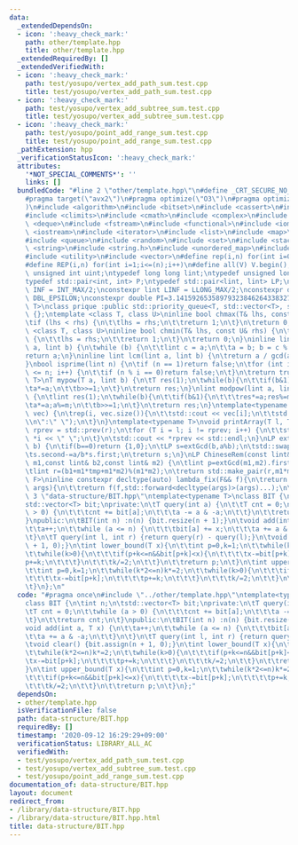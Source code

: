 ```yaml
---
data:
  _extendedDependsOn:
  - icon: ':heavy_check_mark:'
    path: other/template.hpp
    title: other/template.hpp
  _extendedRequiredBy: []
  _extendedVerifiedWith:
  - icon: ':heavy_check_mark:'
    path: test/yosupo/vertex_add_path_sum.test.cpp
    title: test/yosupo/vertex_add_path_sum.test.cpp
  - icon: ':heavy_check_mark:'
    path: test/yosupo/vertex_add_subtree_sum.test.cpp
    title: test/yosupo/vertex_add_subtree_sum.test.cpp
  - icon: ':heavy_check_mark:'
    path: test/yosupo/point_add_range_sum.test.cpp
    title: test/yosupo/point_add_range_sum.test.cpp
  _pathExtension: hpp
  _verificationStatusIcon: ':heavy_check_mark:'
  attributes:
    '*NOT_SPECIAL_COMMENTS*': ''
    links: []
  bundledCode: "#line 2 \"other/template.hpp\"\n#define _CRT_SECURE_NO_WARNINGS\n\
    #pragma target(\"avx2\")\n#pragma optimize(\"O3\")\n#pragma optimize(\"unroll-loops\"\
    )\n#include <algorithm>\n#include <bitset>\n#include <cassert>\n#include <cfloat>\n\
    #include <climits>\n#include <cmath>\n#include <complex>\n#include <ctime>\n#include\
    \ <deque>\n#include <fstream>\n#include <functional>\n#include <iomanip>\n#include\
    \ <iostream>\n#include <iterator>\n#include <list>\n#include <map>\n#include <memory>\n\
    #include <queue>\n#include <random>\n#include <set>\n#include <stack>\n#include\
    \ <string>\n#include <string.h>\n#include <unordered_map>\n#include <unordered_set>\n\
    #include <utility>\n#include <vector>\n#define rep(i,n) for(int i=0;i<(n);i++)\n\
    #define REP(i,n) for(int i=1;i<=(n);i++)\n#define all(V) V.begin(),V.end()\ntypedef\
    \ unsigned int uint;\ntypedef long long lint;\ntypedef unsigned long long ulint;\n\
    typedef std::pair<int, int> P;\ntypedef std::pair<lint, lint> LP;\nconstexpr int\
    \ INF = INT_MAX/2;\nconstexpr lint LINF = LLONG_MAX/2;\nconstexpr double eps =\
    \ DBL_EPSILON;\nconstexpr double PI=3.141592653589793238462643383279;\ntemplate<class\
    \ T>\nclass prique :public std::priority_queue<T, std::vector<T>, std::greater<T>>\
    \ {};\ntemplate <class T, class U>\ninline bool chmax(T& lhs, const U& rhs) {\n\
    \tif (lhs < rhs) {\n\t\tlhs = rhs;\n\t\treturn 1;\n\t}\n\treturn 0;\n}\ntemplate\
    \ <class T, class U>\ninline bool chmin(T& lhs, const U& rhs) {\n\tif (lhs > rhs)\
    \ {\n\t\tlhs = rhs;\n\t\treturn 1;\n\t}\n\treturn 0;\n}\ninline lint gcd(lint\
    \ a, lint b) {\n\twhile (b) {\n\t\tlint c = a;\n\t\ta = b; b = c % b;\n\t}\n\t\
    return a;\n}\ninline lint lcm(lint a, lint b) {\n\treturn a / gcd(a, b) * b;\n\
    }\nbool isprime(lint n) {\n\tif (n == 1)return false;\n\tfor (int i = 2; i * i\
    \ <= n; i++) {\n\t\tif (n % i == 0)return false;\n\t}\n\treturn true;\n}\ntemplate<typename\
    \ T>\nT mypow(T a, lint b) {\n\tT res(1);\n\twhile(b){\n\t\tif(b&1)res*=a;\n\t\
    \ta*=a;\n\t\tb>>=1;\n\t}\n\treturn res;\n}\nlint modpow(lint a, lint b, lint m)\
    \ {\n\tlint res(1);\n\twhile(b){\n\t\tif(b&1){\n\t\t\tres*=a;res%=m;\n\t\t}\n\t\
    \ta*=a;a%=m;\n\t\tb>>=1;\n\t}\n\treturn res;\n}\ntemplate<typename T>\nvoid printArray(std::vector<T>&\
    \ vec) {\n\trep(i, vec.size()){\n\t\tstd::cout << vec[i];\n\t\tstd::cout<<(i==(int)vec.size()-1?\"\
    \\n\":\" \");\n\t}\n}\ntemplate<typename T>\nvoid printArray(T l, T r) {\n\tT\
    \ rprev = std::prev(r);\n\tfor (T i = l; i != rprev; i++) {\n\t\tstd::cout <<\
    \ *i << \" \";\n\t}\n\tstd::cout << *rprev << std::endl;\n}\nLP extGcd(lint a,lint\
    \ b) {\n\tif(b==0)return {1,0};\n\tLP s=extGcd(b,a%b);\n\tstd::swap(s.first,s.second);\n\
    \ts.second-=a/b*s.first;\n\treturn s;\n}\nLP ChineseRem(const lint& b1,const lint&\
    \ m1,const lint& b2,const lint& m2) {\n\tlint p=extGcd(m1,m2).first;\n\tlint tmp=(b2-b1)*p%m2;\n\
    \tlint r=(b1+m1*tmp+m1*m2)%(m1*m2);\n\treturn std::make_pair(r,m1*m2);\n}\ntemplate<typename\
    \ F>\ninline constexpr decltype(auto) lambda_fix(F&& f){\n\treturn [f=std::forward<F>(f)](auto&&...\
    \ args){\n\t\treturn f(f,std::forward<decltype(args)>(args)...);\n\t};\n}\n#line\
    \ 3 \"data-structure/BIT.hpp\"\ntemplate<typename T>\nclass BIT {\n\tint n;\n\t\
    std::vector<T> bit;\nprivate:\n\tT query(int a) {\n\t\tT cnt = 0;\n\t\twhile (a\
    \ > 0) {\n\t\t\tcnt += bit[a];\n\t\t\ta -= a & -a;\n\t\t}\n\t\treturn cnt;\n\t\
    }\npublic:\n\tBIT(int n) :n(n) {bit.resize(n + 1);}\n\tvoid add(int a, T x) {\n\
    \t\ta++;\n\t\twhile (a <= n) {\n\t\t\tbit[a] += x;\n\t\t\ta += a & -a;\n\t\t}\n\
    \t}\n\tT query(int l, int r) {return query(r) - query(l);}\n\tvoid clear() {bit.assign(n\
    \ + 1, 0);}\n\tint lower_bound(T x){\n\t\tint p=0,k=1;\n\t\twhile(k*2<=n)k*=2;\n\
    \t\twhile(k>0){\n\t\t\tif(p+k<=n&&bit[p+k]<x){\n\t\t\t\tx-=bit[p+k];\n\t\t\t\t\
    p+=k;\n\t\t\t}\n\t\t\tk/=2;\n\t\t}\n\t\treturn p;\n\t}\n\tint upper_bound(T x){\n\
    \t\tint p=0,k=1;\n\t\twhile(k*2<=n)k*=2;\n\t\twhile(k>0){\n\t\t\tif(p+k<=n&&bit[p+k]<=x){\n\
    \t\t\t\tx-=bit[p+k];\n\t\t\t\tp+=k;\n\t\t\t}\n\t\t\tk/=2;\n\t\t}\n\t\treturn p;\n\
    \t}\n};\n"
  code: "#pragma once\n#include \"../other/template.hpp\"\ntemplate<typename T>\n\
    class BIT {\n\tint n;\n\tstd::vector<T> bit;\nprivate:\n\tT query(int a) {\n\t\
    \tT cnt = 0;\n\t\twhile (a > 0) {\n\t\t\tcnt += bit[a];\n\t\t\ta -= a & -a;\n\t\
    \t}\n\t\treturn cnt;\n\t}\npublic:\n\tBIT(int n) :n(n) {bit.resize(n + 1);}\n\t\
    void add(int a, T x) {\n\t\ta++;\n\t\twhile (a <= n) {\n\t\t\tbit[a] += x;\n\t\
    \t\ta += a & -a;\n\t\t}\n\t}\n\tT query(int l, int r) {return query(r) - query(l);}\n\
    \tvoid clear() {bit.assign(n + 1, 0);}\n\tint lower_bound(T x){\n\t\tint p=0,k=1;\n\
    \t\twhile(k*2<=n)k*=2;\n\t\twhile(k>0){\n\t\t\tif(p+k<=n&&bit[p+k]<x){\n\t\t\t\
    \tx-=bit[p+k];\n\t\t\t\tp+=k;\n\t\t\t}\n\t\t\tk/=2;\n\t\t}\n\t\treturn p;\n\t\
    }\n\tint upper_bound(T x){\n\t\tint p=0,k=1;\n\t\twhile(k*2<=n)k*=2;\n\t\twhile(k>0){\n\
    \t\t\tif(p+k<=n&&bit[p+k]<=x){\n\t\t\t\tx-=bit[p+k];\n\t\t\t\tp+=k;\n\t\t\t}\n\
    \t\t\tk/=2;\n\t\t}\n\t\treturn p;\n\t}\n};"
  dependsOn:
  - other/template.hpp
  isVerificationFile: false
  path: data-structure/BIT.hpp
  requiredBy: []
  timestamp: '2020-09-12 16:29:29+09:00'
  verificationStatus: LIBRARY_ALL_AC
  verifiedWith:
  - test/yosupo/vertex_add_path_sum.test.cpp
  - test/yosupo/vertex_add_subtree_sum.test.cpp
  - test/yosupo/point_add_range_sum.test.cpp
documentation_of: data-structure/BIT.hpp
layout: document
redirect_from:
- /library/data-structure/BIT.hpp
- /library/data-structure/BIT.hpp.html
title: data-structure/BIT.hpp
---
```

